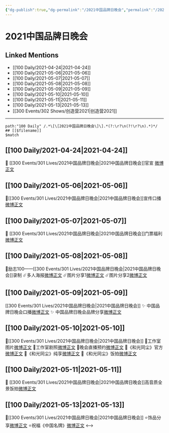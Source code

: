 ```yaml
---
{"dg-publish":true,"dg-permalink":"/2021中国品牌日晚会","permalink":"/2021中国品牌日晚会/","created":"2023-04-09T16:05:13.000+08:00","updated":"2023-04-10T16:05:20.000+08:00"}
---
```


# 2021中国品牌日晚会

## Linked Mentions
- [[100 Daily/2021-04-24\|2021-04-24]]
- [[100 Daily/2021-05-06\|2021-05-06]]
- [[100 Daily/2021-05-07\|2021-05-07]]
- [[100 Daily/2021-05-08\|2021-05-08]]
- [[100 Daily/2021-05-09\|2021-05-09]]
- [[100 Daily/2021-05-10\|2021-05-10]]
- [[100 Daily/2021-05-11\|2021-05-11]]
- [[100 Daily/2021-05-13\|2021-05-13]]
- [[300 Events/302 Shows/创造营2021\|创造营2021]]


---

```expander
path:"100 Daily" /.*\[\[2021中国品牌日晚会\]\].*(?:\r?\n(?!\r?\n).*)*/
## [[$filename]]
$match
```
## [[100 Daily/2021-04-24\|2021-04-24]]
🌟 [[300 Events/301 Lives/2021中国品牌日晚会\|2021中国品牌日晚会]]官宣 [微博正文](https://m.weibo.cn/6466290670/4629612547806379)

## [[100 Daily/2021-05-06\|2021-05-06]]
💫[[300 Events/301 Lives/2021中国品牌日晚会\|2021中国品牌日晚会]]宣传口播[微博正文](https://m.weibo.cn/6466290670/4633985697188102)
## [[100 Daily/2021-05-07\|2021-05-07]]
🌟 [[300 Events/301 Lives/2021中国品牌日晚会\|2021中国品牌日晚会]]门票福利 [微博正文](https://m.weibo.cn/6466290670/4634246206195065)
## [[100 Daily/2021-05-08\|2021-05-08]]
🌺励志100——[[300 Events/301 Lives/2021中国品牌日晚会\|2021中国品牌日晚会]]录制
☄️多人海报[微博正文](https://m.weibo.cn/6466290670/4634541736069606)
☄️图片分享1[微博正文](https://m.weibo.cn/6466290670/4634696933442120)
☄️图片分享2[微博正文](https://m.weibo.cn/6466290670/4634697702051669)
## [[100 Daily/2021-05-09\|2021-05-09]]
[[300 Events/301 Lives/2021中国品牌日晚会\|2021中国品牌日晚会]]
✨ 中国品牌日晚会口播[微博正文](https://m.weibo.cn/6466290670/4634901498304537)
✨ 中国品牌日晚会品牌分享[微博正文](https://m.weibo.cn/6466290670/4634987636721151)
## [[100 Daily/2021-05-10\|2021-05-10]]
🌻[[300 Events/301 Lives/2021中国品牌日晚会\|2021中国品牌日晚会]]
🌵工作室图片[微博正文](https://m.weibo.cn/6466290670/4635455918179706)
🌵工作室剧照[微博正文](https://m.weibo.cn/6466290670/4635460359947581)
🌵晚会直播预约[微博正文](https://m.weibo.cn/6466290670/4635379465195207)
🌵《和光同尘》官方[微博正文](https://m.weibo.cn/6466290670/4635433986949463)
🌵《和光同尘》纯享[微博正文](https://m.weibo.cn/6466290670/4635437257461743)
🌵《和光同尘》饭拍[微博正文](https://m.weibo.cn/6466290670/4635490277393613)
## [[100 Daily/2021-05-11\|2021-05-11]]
🌟 [[300 Events/301 Lives/2021中国品牌日晚会\|2021中国品牌日晚会]]高音质全景饭拍[微博正文](https://m.weibo.cn/6466290670/4635595622842502)
## [[100 Daily/2021-05-13\|2021-05-13]]
💫[[300 Events/301 Lives/2021中国品牌日晚会\|2021中国品牌日晚会]]
⭐饰品分享[微博正文](https://m.weibo.cn/6466290670/4636463624884006)
⭐祝福《中国名牌》[微博正文](https://m.weibo.cn/6466290670/4636512534141274)
<-->